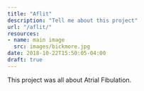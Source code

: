 ```yaml
---
title: "Aflit"
description: "Tell me about this project"
url: "/aflit/"
resources:
- name: main image
  src: images/bickmore.jpg
date: 2018-10-22T15:50:05-04:00
draft: true
---
```


This project was all about Atrial Fibulation.
